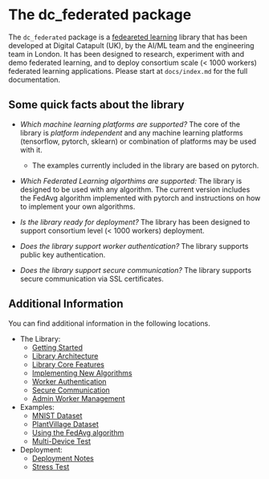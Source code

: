 # The dc_federated package

The `dc_federated` package is a [fedeareted learning](https://en.wikipedia.org/wiki/Federated_learning) library that has been developed at Digital Catapult (UK), by the AI/ML team and the engineering team in London. It has been designed to research, experiment with and demo federated learning, and to deploy consortium  scale (< 1000 workers) federated learning applications. Please start at `docs/index.md` for the full documentation.


## Some quick facts about the library

- *Which machine learning platforms are supported?* The core of the library is *platform independent* and any machine learning platforms (tensorflow, pytorch, sklearn) or combination of platforms may be used with it.
  - The examples currently included in the library are based on pytorch.

- *Which Federated Learning algorthims are supported:* The library is designed to be used with any algorithm. The current version includes the FedAvg algorithm implemented with pytorch and instructions on how to implement your own algorithms.

- *Is the library ready for deployment?* The library has been designed to support consortium level (< 1000 workers) deployment.

- *Does the library support worker authentication?* The library supports public key authentication.

- *Does the library support secure communication?* The library supports secure communication via SSL certificates. 

## Additional Information

You can find additional information in the following locations.

  - The Library:
    - [Getting Started](library/getting_started.md)
    - [Library Architecture](library/architecture.md)
    - [Library Core Features](library/library_core_features.md)
    - [Implementing New Algorithms](library/new_algorithms.md)
    - [Worker Authentication](library/worker_authentication.md)
    - [Secure Communication](library/enabling_ssl.md)
    - [Admin Worker Management](library/worker_management.md)
  - Examples:
    - [MNIST Dataset](examples/mnist.md)
    - [PlantVillage Dataset](examples/plantvillage.md)
    - [Using the FedAvg algorithm](examples/using_fed_avg.md)
    - [Multi-Device Test](examples/multi_device_test.md)
  - Deployment:
    - [Deployment Notes](deployment/deployment_notes.md)
    - [Stress Test](deployment/stress_test.md)
  
